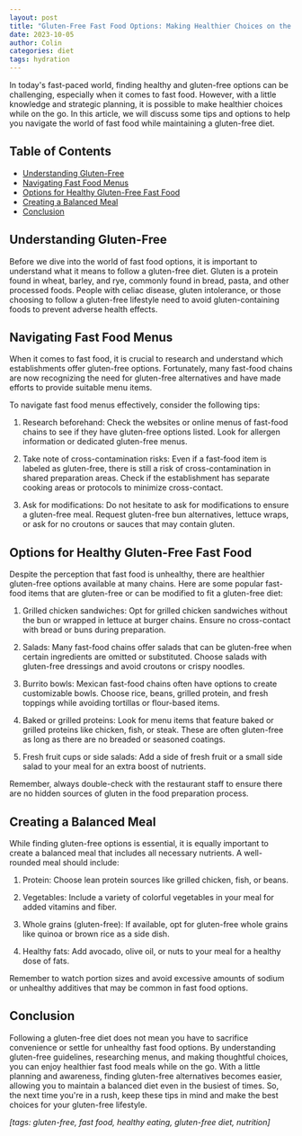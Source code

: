 ```yaml
---
layout: post
title: "Gluten-Free Fast Food Options: Making Healthier Choices on the Go"
date: 2023-10-05
author: Colin
categories: diet
tags: hydration
---
```


In today's fast-paced world, finding healthy and gluten-free options can be challenging, especially when it comes to fast food. However, with a little knowledge and strategic planning, it is possible to make healthier choices while on the go. In this article, we will discuss some tips and options to help you navigate the world of fast food while maintaining a gluten-free diet.

## Table of Contents
- [Understanding Gluten-Free](#understanding-gluten-free)
- [Navigating Fast Food Menus](#navigating-fast-food-menus)
- [Options for Healthy Gluten-Free Fast Food](#options-for-healthy-gluten-free-fast-food)
- [Creating a Balanced Meal](#creating-a-balanced-meal)
- [Conclusion](#conclusion)

## Understanding Gluten-Free

Before we dive into the world of fast food options, it is important to understand what it means to follow a gluten-free diet. Gluten is a protein found in wheat, barley, and rye, commonly found in bread, pasta, and other processed foods. People with celiac disease, gluten intolerance, or those choosing to follow a gluten-free lifestyle need to avoid gluten-containing foods to prevent adverse health effects.

## Navigating Fast Food Menus

When it comes to fast food, it is crucial to research and understand which establishments offer gluten-free options. Fortunately, many fast-food chains are now recognizing the need for gluten-free alternatives and have made efforts to provide suitable menu items.

To navigate fast food menus effectively, consider the following tips:

1. Research beforehand: Check the websites or online menus of fast-food chains to see if they have gluten-free options listed. Look for allergen information or dedicated gluten-free menus.

2. Take note of cross-contamination risks: Even if a fast-food item is labeled as gluten-free, there is still a risk of cross-contamination in shared preparation areas. Check if the establishment has separate cooking areas or protocols to minimize cross-contact.

3. Ask for modifications: Do not hesitate to ask for modifications to ensure a gluten-free meal. Request gluten-free bun alternatives, lettuce wraps, or ask for no croutons or sauces that may contain gluten.

## Options for Healthy Gluten-Free Fast Food

Despite the perception that fast food is unhealthy, there are healthier gluten-free options available at many chains. Here are some popular fast-food items that are gluten-free or can be modified to fit a gluten-free diet:

1. Grilled chicken sandwiches: Opt for grilled chicken sandwiches without the bun or wrapped in lettuce at burger chains. Ensure no cross-contact with bread or buns during preparation.

2. Salads: Many fast-food chains offer salads that can be gluten-free when certain ingredients are omitted or substituted. Choose salads with gluten-free dressings and avoid croutons or crispy noodles.

3. Burrito bowls: Mexican fast-food chains often have options to create customizable bowls. Choose rice, beans, grilled protein, and fresh toppings while avoiding tortillas or flour-based items.

4. Baked or grilled proteins: Look for menu items that feature baked or grilled proteins like chicken, fish, or steak. These are often gluten-free as long as there are no breaded or seasoned coatings.

5. Fresh fruit cups or side salads: Add a side of fresh fruit or a small side salad to your meal for an extra boost of nutrients.

Remember, always double-check with the restaurant staff to ensure there are no hidden sources of gluten in the food preparation process.

## Creating a Balanced Meal

While finding gluten-free options is essential, it is equally important to create a balanced meal that includes all necessary nutrients. A well-rounded meal should include:

1. Protein: Choose lean protein sources like grilled chicken, fish, or beans.

2. Vegetables: Include a variety of colorful vegetables in your meal for added vitamins and fiber.

3. Whole grains (gluten-free): If available, opt for gluten-free whole grains like quinoa or brown rice as a side dish.

4. Healthy fats: Add avocado, olive oil, or nuts to your meal for a healthy dose of fats.

Remember to watch portion sizes and avoid excessive amounts of sodium or unhealthy additives that may be common in fast food options.

## Conclusion

Following a gluten-free diet does not mean you have to sacrifice convenience or settle for unhealthy fast food options. By understanding gluten-free guidelines, researching menus, and making thoughtful choices, you can enjoy healthier fast food meals while on the go. With a little planning and awareness, finding gluten-free alternatives becomes easier, allowing you to maintain a balanced diet even in the busiest of times. So, the next time you're in a rush, keep these tips in mind and make the best choices for your gluten-free lifestyle.

*[tags: gluten-free, fast food, healthy eating, gluten-free diet, nutrition]*